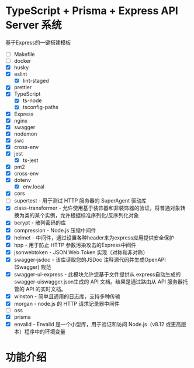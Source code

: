 # TypeScript + Prisma + Express API Server 系统

基于Express的一键搭建模板

- [ ] Makefile
- [ ] docker
- [x] husky
- [x] eslint
  - [x] lint-staged
- [x] prettier
- [x] TypeScript
  - [x] ts-node
  - [x] tsconfig-paths
- [x] Express
- [x] nginx
- [x] swagger
- [x] nodemon
- [x] swc
- [x] cross-env
- [x] jest
  - [x] ts-jest
- [x] pm2
- [x] cross-env
- [x] dotenv
  - [x] env.local
- [x] cors
- [ ] supertest - 用于测试 HTTP 服务器的 SuperAgent 驱动库
- [x] class-transformer - 允许使用基于装饰器和非装饰器的验证，将普通对象转换为类的某个实例，允许根据标准序列化/反序列化对象
- [x] bcrypt - 散列密码的库
- [x] compression - Node.js 压缩中间件
- [x] helmet - 中间件，通过设置各种header来为express应用提供安全保护
- [x] hpp - 用于防止 HTTP 参数污染攻击的Express中间件
- [x] jsonwebtoken - JSON Web Token 实现（对称和非对称）
- [x] swagger-jsdoc - 该库读取您的JSDoc 注释源代码并生成OpenAPI (Swagger) 规范
- [x] swagger-ui-express - 此模块允许您基于文件提供从 express自动生成的swagger-uiswagger.json生成的 API 文档。结果是通过路由从 API 服务器托管的 API 的实时文档。
- [x] winston - 简单且通用的日志库，支持多种传输
- [x] morgan - node.js 的 HTTP 请求记录器中间件
- [ ] oss
- [x] prisma
- [x] envalid - Envalid 是一个小型库，用于验证和访问 Node.js（v8.12 或更高版本）程序中的环境变量

# 功能介绍

